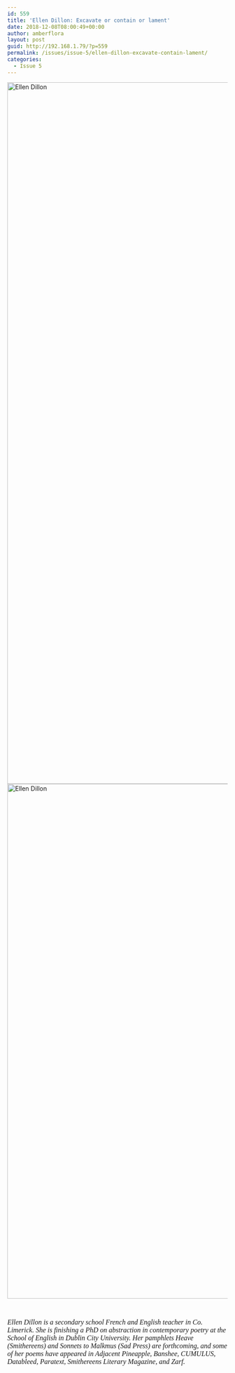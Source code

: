 ```yaml
---
id: 559
title: 'Ellen Dillon: Excavate or contain or lament'
date: 2018-12-08T08:00:49+00:00
author: amberflora
layout: post
guid: http://192.168.1.79/?p=559
permalink: /issues/issue-5/ellen-dillon-excavate-contain-lament/
categories:
  - Issue 5
---
```

<img loading="lazy" class="alignnone wp-image-563" src="http://amberflora.com/wp-content/uploads/2018/11/Ellen-Dillon-excavate-or-contain-or-lament.jpg" alt="Ellen Dillon" width="900" height="1600" srcset="https://www.amberflora.com/wp-content/uploads/2018/11/Ellen-Dillon-excavate-or-contain-or-lament.jpg 1697w, https://www.amberflora.com/wp-content/uploads/2018/11/Ellen-Dillon-excavate-or-contain-or-lament-169x300.jpg 169w, https://www.amberflora.com/wp-content/uploads/2018/11/Ellen-Dillon-excavate-or-contain-or-lament-768x1365.jpg 768w, https://www.amberflora.com/wp-content/uploads/2018/11/Ellen-Dillon-excavate-or-contain-or-lament-576x1024.jpg 576w" sizes="(max-width: 900px) 100vw, 900px" />  
<img loading="lazy" class="alignnone wp-image-560" src="http://amberflora.com/wp-content/uploads/2018/11/Ellen-Dillon-excavate-or-contain-or-lament2.jpg" alt="Ellen Dillon" width="900" height="1174" srcset="https://www.amberflora.com/wp-content/uploads/2018/11/Ellen-Dillon-excavate-or-contain-or-lament2.jpg 1679w, https://www.amberflora.com/wp-content/uploads/2018/11/Ellen-Dillon-excavate-or-contain-or-lament2-230x300.jpg 230w, https://www.amberflora.com/wp-content/uploads/2018/11/Ellen-Dillon-excavate-or-contain-or-lament2-768x1002.jpg 768w, https://www.amberflora.com/wp-content/uploads/2018/11/Ellen-Dillon-excavate-or-contain-or-lament2-785x1024.jpg 785w" sizes="(max-width: 900px) 100vw, 900px" /> 

&nbsp;

<span style="font-family: georgia, palatino, serif; font-size: 12pt;"><em>Ellen Dillon is a secondary school French and English teacher in Co. Limerick. She is finishing a PhD on abstraction in contemporary poetry at the School of English in Dublin City University. Her pamphlets Heave (Smithereens) and Sonnets to Malkmus (Sad Press) are forthcoming, and some of her poems have appeared in Adjacent Pineapple, Banshee, CUMULUS, Datableed, Paratext, Smithereens Literary Magazine, and Zarf.</em></span>